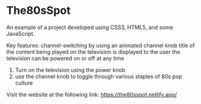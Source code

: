 # The80sSpot

An example of a project developed using CSS3, HTML5, and some JavaScript.

Key features: channel-switching by using an animated channel knob
              title of the content being played on the television is displayed to the user
              the television can be powered on or off at any time
                    
1. Turn on the television using the power knob
2. use the channel knob to toggle through various staples of 80s pop culture

Visit the website at the following link:
https://the80sspot.netlify.app/
